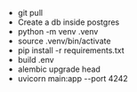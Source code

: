 - git pull
- Create a db inside postgres
- python -m venv .venv
- source .venv/bin/activate
- pip install -r requirements.txt
- build .env
- alembic upgrade head
- uvicorn main:app --port 4242
